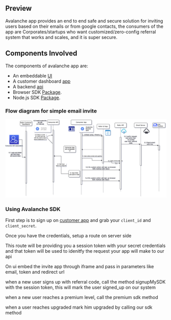 ## Preview

Avalanche app provides an end to end safe and secure solution for inviting users based on their emails or from google contacts, the consumers of the app are Corporates/startups who want customized/zero-config referral system that works and scales, and it is super secure. 

## Components Involved

The components of avalanche app are:

* An embeddable [UI](https://refer-ui-two.vercel.app/)
* A customer dashboard [app](https://refer-customer-dashboard.vercel.app/)
* A backend [api](http://salty-reef-38656.herokuapp.com/)
* Browser SDK [Package](https://www.npmjs.com/package/avalanche-browser).
* Node.js SDK [Package](https://www.npmjs.com/package/avalanche-api).


### Flow diagram for simple email invite
![Normal-Flow-Diagram](./Flow-Normal.png)

### Using Avalanche SDK

First step is to sign up on [customer app](https://refer-customer-dashboard.vercel.app/) and grab your `client_id` and `client_secret`.

Once you have the credentials, setup a route on server side

This route will be providing you a session token with your secret credentials and that token will be used to idenitfy the request your app will make to our api

On ui embed the invite app through iframe and pass in parameters like email, token and redirect url

when a new user signs up with referral code, call the method signupMySDK with the session token, this will mark the user signed_up on our system

when a new user reaches a premium level, call the premium sdk method

when a user reaches upgraded mark him upgraded by calling our sdk method
